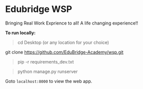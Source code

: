 # Edubridge WSP
Bringing Real Work Exprience to all! A life changing experience!!

**To run locally:**  
>  cd Desktop (or any location for your choice)  
    
  git clone https://github.com/EduBridge-Academy/wsp.git  

>  pip -r requirements_dev.txt  

>  python manage.py runserver  

Goto `localhost:8000` to view the web app.